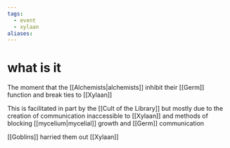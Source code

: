 ```yaml
---
tags:
  - event
  - xylaan
aliases:
---
```


 # what is it
The moment that the [[Alchemists|alchemists]] inhibit their [[Germ]] function and break ties to [[Xylaan]]

This is facilitated in part by the [[Cult of the Library]] but mostly due to the creation of communication inaccessible to [[Xylaan]] and methods of blocking [[mycelium|mycelial]] growth and [[Germ]] communication

[[Goblins]] harried them out [[Xylaan]]


 
 
 
